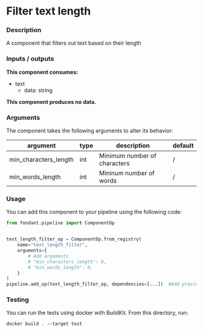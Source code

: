 # Filter text length

### Description
A component that filters out text based on their length

### Inputs / outputs

**This component consumes:**

- text
    - data: string

**This component produces no data.**

### Arguments

The component takes the following arguments to alter its behavior:

| argument | type | description | default |
| -------- | ---- | ----------- | ------- |
| min_characters_length | int | Minimum number of characters | / |
| min_words_length | int | Mininum number of words | / |

### Usage

You can add this component to your pipeline using the following code:

```python
from fondant.pipeline import ComponentOp


text_length_filter_op = ComponentOp.from_registry(
    name="text_length_filter",
    arguments={
        # Add arguments
        # "min_characters_length": 0,
        # "min_words_length": 0,
    }
)
pipeline.add_op(text_length_filter_op, dependencies=[...])  #Add previous component as dependency
```

### Testing

You can run the tests using docker with BuildKit. From this directory, run:
```
docker build . --target test
```
